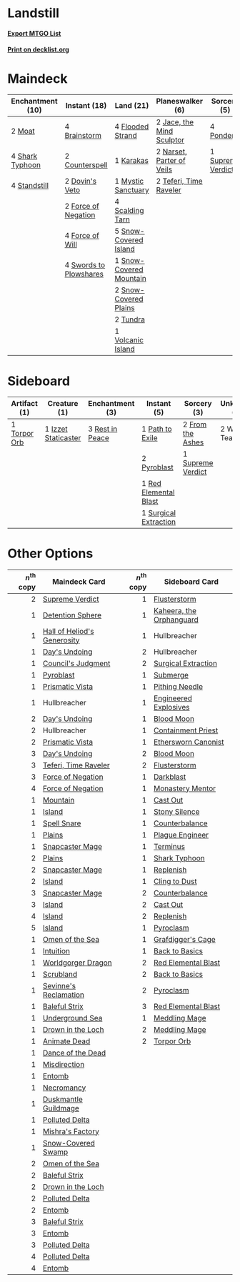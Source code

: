 # Landstill

#### [Export MTGO List](../collection/Landstill/Landstill.txt)
#### [Print on decklist.org](http://decklist.org/?deckmain=4%09Brainstorm%0A2%09Counterspell%0A2%09Dovin's%20Veto%0A4%09Flooded%20Strand%0A2%09Force%20of%20Negation%0A4%09Force%20of%20Will%0A2%09Jace,%20the%20Mind%20Sculptor%0A1%09Karakas%0A2%09Moat%0A1%09Mystic%20Sanctuary%0A2%09Narset,%20Parter%20of%20Veils%0A4%09Ponder%0A4%09Scalding%20Tarn%0A4%09Shark%20Typhoon%0A5%09Snow-Covered%20Island%0A1%09Snow-Covered%20Mountain%0A2%09Snow-Covered%20Plains%0A4%09Standstill%0A1%09Supreme%20Verdict%0A4%09Swords%20to%20Plowshares%0A2%09Teferi,%20Time%20Raveler%0A2%09Tundra%0A1%09Volcanic%20Island&deckside=2%09From%20the%20Ashes%0A1%09Izzet%20Staticaster%0A1%09Path%20to%20Exile%0A2%09Pyroblast%0A1%09Red%20Elemental%20Blast%0A3%09Rest%20in%20Peace%0A1%09Supreme%20Verdict%0A1%09Surgical%20Extraction%0A1%09Torpor%20Orb%0A2%09Wear%20/%20Tear)
# Maindeck

|                                     Enchantment (10)                                     |                                         Instant (18)                                         |                                            Land (21)                                             |                                          Planeswalker (6)                                          |                                        Sorcery (5)                                         |
|------------------------------------------------------------------------------------------|----------------------------------------------------------------------------------------------|--------------------------------------------------------------------------------------------------|----------------------------------------------------------------------------------------------------|--------------------------------------------------------------------------------------------|
|2 [Moat](http://gatherer.wizards.com/Pages/Card/Details.aspx?multiverseid=1626)           |4 [Brainstorm](http://gatherer.wizards.com/Pages/Card/Details.aspx?multiverseid=3897)         |4 [Flooded Strand](http://gatherer.wizards.com/Pages/Card/Details.aspx?multiverseid=405098)       |2 [Jace, the Mind Sculptor](http://gatherer.wizards.com/Pages/Card/Details.aspx?multiverseid=442051)|4 [Ponder](http://gatherer.wizards.com/Pages/Card/Details.aspx?multiverseid=451051)         |
|4 [Shark Typhoon](http://gatherer.wizards.com/Pages/Card/Details.aspx?multiverseid=479587)|2 [Counterspell](http://gatherer.wizards.com/Pages/Card/Details.aspx?multiverseid=699)        |1 [Karakas](http://gatherer.wizards.com/Pages/Card/Details.aspx?multiverseid=413782)              |2 [Narset, Parter of Veils](http://gatherer.wizards.com/Pages/Card/Details.aspx?multiverseid=460988)|1 [Supreme Verdict](http://gatherer.wizards.com/Pages/Card/Details.aspx?multiverseid=438776)|
|4 [Standstill](http://gatherer.wizards.com/Pages/Card/Details.aspx?multiverseid=29936)    |2 [Dovin's Veto](http://gatherer.wizards.com/Pages/Card/Details.aspx?multiverseid=461120)     |1 [Mystic Sanctuary](http://gatherer.wizards.com/Pages/Card/Details.aspx?multiverseid=473209)     |2 [Teferi, Time Raveler](http://gatherer.wizards.com/Pages/Card/Details.aspx?multiverseid=461148)   |                                                                                            |
|                                                                                          |2 [Force of Negation](http://gatherer.wizards.com/Pages/Card/Details.aspx?multiverseid=464001)|4 [Scalding Tarn](http://gatherer.wizards.com/Pages/Card/Details.aspx?multiverseid=405107)        |                                                                                                    |                                                                                            |
|                                                                                          |4 [Force of Will](http://gatherer.wizards.com/Pages/Card/Details.aspx?multiverseid=3107)      |5 [Snow-Covered Island](http://gatherer.wizards.com/Pages/Card/Details.aspx?multiverseid=121130)  |                                                                                                    |                                                                                            |
|                                                                                          |4 [Swords to Plowshares](http://gatherer.wizards.com/Pages/Card/Details.aspx?multiverseid=869)|1 [Snow-Covered Mountain](http://gatherer.wizards.com/Pages/Card/Details.aspx?multiverseid=121233)|                                                                                                    |                                                                                            |
|                                                                                          |                                                                                              |2 [Snow-Covered Plains](http://gatherer.wizards.com/Pages/Card/Details.aspx?multiverseid=121267)  |                                                                                                    |                                                                                            |
|                                                                                          |                                                                                              |2 [Tundra](http://gatherer.wizards.com/Pages/Card/Details.aspx?multiverseid=885)                  |                                                                                                    |                                                                                            |
|                                                                                          |                                                                                              |1 [Volcanic Island](http://gatherer.wizards.com/Pages/Card/Details.aspx?multiverseid=887)         |                                                                                                    |                                                                                            |


# Sideboard

|                                     Artifact (1)                                      |                                         Creature (1)                                         |                                     Enchantment (3)                                      |                                          Instant (5)                                           |                                        Sorcery (3)                                         | Unknown (2) |
|---------------------------------------------------------------------------------------|----------------------------------------------------------------------------------------------|------------------------------------------------------------------------------------------|------------------------------------------------------------------------------------------------|--------------------------------------------------------------------------------------------|-------------|
|1 [Torpor Orb](http://gatherer.wizards.com/Pages/Card/Details.aspx?multiverseid=233069)|1 [Izzet Staticaster](http://gatherer.wizards.com/Pages/Card/Details.aspx?multiverseid=253638)|3 [Rest in Peace](http://gatherer.wizards.com/Pages/Card/Details.aspx?multiverseid=442021)|1 [Path to Exile](http://gatherer.wizards.com/Pages/Card/Details.aspx?multiverseid=220511)      |2 [From the Ashes](http://gatherer.wizards.com/Pages/Card/Details.aspx?multiverseid=376346) |2 Wear / Tear|
|                                                                                       |                                                                                              |                                                                                          |2 [Pyroblast](http://gatherer.wizards.com/Pages/Card/Details.aspx?multiverseid=4083)            |1 [Supreme Verdict](http://gatherer.wizards.com/Pages/Card/Details.aspx?multiverseid=438776)|             |
|                                                                                       |                                                                                              |                                                                                          |1 [Red Elemental Blast](http://gatherer.wizards.com/Pages/Card/Details.aspx?multiverseid=814)   |                                                                                            |             |
|                                                                                       |                                                                                              |                                                                                          |1 [Surgical Extraction](http://gatherer.wizards.com/Pages/Card/Details.aspx?multiverseid=397706)|                                                                                            |             |


# Other Options

|*n*<sup>th</sup> copy|                                            Maindeck Card                                             |*n*<sup>th</sup> copy|                                          Sideboard Card                                           |
|--------------------:|------------------------------------------------------------------------------------------------------|--------------------:|---------------------------------------------------------------------------------------------------|
|                    2|[Supreme Verdict](http://gatherer.wizards.com/Pages/Card/Details.aspx?multiverseid=438776)            |                    1|[Flusterstorm](http://gatherer.wizards.com/Pages/Card/Details.aspx?multiverseid=228255)            |
|                    1|[Detention Sphere](http://gatherer.wizards.com/Pages/Card/Details.aspx?multiverseid=460139)           |                    1|[Kaheera, the Orphanguard](http://gatherer.wizards.com/Pages/Card/Details.aspx?multiverseid=479744)|
|                    1|[Hall of Heliod's Generosity](http://gatherer.wizards.com/Pages/Card/Details.aspx?multiverseid=464190)|                    1|Hullbreacher                                                                                       |
|                    1|[Day's Undoing](http://gatherer.wizards.com/Pages/Card/Details.aspx?multiverseid=398652)              |                    2|Hullbreacher                                                                                       |
|                    1|[Council's Judgment](http://gatherer.wizards.com/Pages/Card/Details.aspx?multiverseid=382239)         |                    2|[Surgical Extraction](http://gatherer.wizards.com/Pages/Card/Details.aspx?multiverseid=397706)     |
|                    1|[Pyroblast](http://gatherer.wizards.com/Pages/Card/Details.aspx?multiverseid=4083)                    |                    1|[Submerge](http://gatherer.wizards.com/Pages/Card/Details.aspx?multiverseid=21296)                 |
|                    1|[Prismatic Vista](http://gatherer.wizards.com/Pages/Card/Details.aspx?multiverseid=464193)            |                    1|[Pithing Needle](http://gatherer.wizards.com/Pages/Card/Details.aspx?multiverseid=129526)          |
|                    1|Hullbreacher                                                                                          |                    1|[Engineered Explosives](http://gatherer.wizards.com/Pages/Card/Details.aspx?multiverseid=50139)    |
|                    2|[Day's Undoing](http://gatherer.wizards.com/Pages/Card/Details.aspx?multiverseid=398652)              |                    1|[Blood Moon](http://gatherer.wizards.com/Pages/Card/Details.aspx?multiverseid=45386)               |
|                    2|Hullbreacher                                                                                          |                    1|[Containment Priest](http://gatherer.wizards.com/Pages/Card/Details.aspx?multiverseid=389470)      |
|                    2|[Prismatic Vista](http://gatherer.wizards.com/Pages/Card/Details.aspx?multiverseid=464193)            |                    1|[Ethersworn Canonist](http://gatherer.wizards.com/Pages/Card/Details.aspx?multiverseid=174931)     |
|                    3|[Day's Undoing](http://gatherer.wizards.com/Pages/Card/Details.aspx?multiverseid=398652)              |                    2|[Blood Moon](http://gatherer.wizards.com/Pages/Card/Details.aspx?multiverseid=45386)               |
|                    3|[Teferi, Time Raveler](http://gatherer.wizards.com/Pages/Card/Details.aspx?multiverseid=461148)       |                    2|[Flusterstorm](http://gatherer.wizards.com/Pages/Card/Details.aspx?multiverseid=228255)            |
|                    3|[Force of Negation](http://gatherer.wizards.com/Pages/Card/Details.aspx?multiverseid=464001)          |                    1|[Darkblast](http://gatherer.wizards.com/Pages/Card/Details.aspx?multiverseid=456055)               |
|                    4|[Force of Negation](http://gatherer.wizards.com/Pages/Card/Details.aspx?multiverseid=464001)          |                    1|[Monastery Mentor](http://gatherer.wizards.com/Pages/Card/Details.aspx?multiverseid=391883)        |
|                    1|[Mountain](http://gatherer.wizards.com/Pages/Card/Details.aspx?multiverseid=439859)                   |                    1|[Cast Out](http://gatherer.wizards.com/Pages/Card/Details.aspx?multiverseid=426710)                |
|                    1|[Island](http://gatherer.wizards.com/Pages/Card/Details.aspx?multiverseid=439857)                     |                    1|[Stony Silence](http://gatherer.wizards.com/Pages/Card/Details.aspx?multiverseid=247425)           |
|                    1|[Spell Snare](http://gatherer.wizards.com/Pages/Card/Details.aspx?multiverseid=446100)                |                    1|[Counterbalance](http://gatherer.wizards.com/Pages/Card/Details.aspx?multiverseid=121159)          |
|                    1|[Plains](http://gatherer.wizards.com/Pages/Card/Details.aspx?multiverseid=439856)                     |                    1|[Plague Engineer](http://gatherer.wizards.com/Pages/Card/Details.aspx?multiverseid=464049)         |
|                    1|[Snapcaster Mage](http://gatherer.wizards.com/Pages/Card/Details.aspx?multiverseid=227676)            |                    1|[Terminus](http://gatherer.wizards.com/Pages/Card/Details.aspx?multiverseid=262703)                |
|                    2|[Plains](http://gatherer.wizards.com/Pages/Card/Details.aspx?multiverseid=439856)                     |                    1|[Shark Typhoon](http://gatherer.wizards.com/Pages/Card/Details.aspx?multiverseid=479587)           |
|                    2|[Snapcaster Mage](http://gatherer.wizards.com/Pages/Card/Details.aspx?multiverseid=227676)            |                    1|[Replenish](http://gatherer.wizards.com/Pages/Card/Details.aspx?multiverseid=15143)                |
|                    2|[Island](http://gatherer.wizards.com/Pages/Card/Details.aspx?multiverseid=439857)                     |                    1|[Cling to Dust](http://gatherer.wizards.com/Pages/Card/Details.aspx?multiverseid=476338)           |
|                    3|[Snapcaster Mage](http://gatherer.wizards.com/Pages/Card/Details.aspx?multiverseid=227676)            |                    2|[Counterbalance](http://gatherer.wizards.com/Pages/Card/Details.aspx?multiverseid=121159)          |
|                    3|[Island](http://gatherer.wizards.com/Pages/Card/Details.aspx?multiverseid=439857)                     |                    2|[Cast Out](http://gatherer.wizards.com/Pages/Card/Details.aspx?multiverseid=426710)                |
|                    4|[Island](http://gatherer.wizards.com/Pages/Card/Details.aspx?multiverseid=439857)                     |                    2|[Replenish](http://gatherer.wizards.com/Pages/Card/Details.aspx?multiverseid=15143)                |
|                    5|[Island](http://gatherer.wizards.com/Pages/Card/Details.aspx?multiverseid=439857)                     |                    1|[Pyroclasm](http://gatherer.wizards.com/Pages/Card/Details.aspx?multiverseid=129801)               |
|                    1|[Omen of the Sea](http://gatherer.wizards.com/Pages/Card/Details.aspx?multiverseid=476309)            |                    1|[Grafdigger's Cage](http://gatherer.wizards.com/Pages/Card/Details.aspx?multiverseid=278452)       |
|                    1|[Intuition](http://gatherer.wizards.com/Pages/Card/Details.aspx?multiverseid=4707)                    |                    1|[Back to Basics](http://gatherer.wizards.com/Pages/Card/Details.aspx?multiverseid=456642)          |
|                    1|[Worldgorger Dragon](http://gatherer.wizards.com/Pages/Card/Details.aspx?multiverseid=413696)         |                    2|[Red Elemental Blast](http://gatherer.wizards.com/Pages/Card/Details.aspx?multiverseid=814)        |
|                    1|[Scrubland](http://gatherer.wizards.com/Pages/Card/Details.aspx?multiverseid=882)                     |                    2|[Back to Basics](http://gatherer.wizards.com/Pages/Card/Details.aspx?multiverseid=456642)          |
|                    1|[Sevinne's Reclamation](http://gatherer.wizards.com/Pages/Card/Details.aspx?multiverseid=470551)      |                    2|[Pyroclasm](http://gatherer.wizards.com/Pages/Card/Details.aspx?multiverseid=129801)               |
|                    1|[Baleful Strix](http://gatherer.wizards.com/Pages/Card/Details.aspx?multiverseid=376260)              |                    3|[Red Elemental Blast](http://gatherer.wizards.com/Pages/Card/Details.aspx?multiverseid=814)        |
|                    1|[Underground Sea](http://gatherer.wizards.com/Pages/Card/Details.aspx?multiverseid=886)               |                    1|[Meddling Mage](http://gatherer.wizards.com/Pages/Card/Details.aspx?multiverseid=179547)           |
|                    1|[Drown in the Loch](http://gatherer.wizards.com/Pages/Card/Details.aspx?multiverseid=473150)          |                    2|[Meddling Mage](http://gatherer.wizards.com/Pages/Card/Details.aspx?multiverseid=179547)           |
|                    1|[Animate Dead](http://gatherer.wizards.com/Pages/Card/Details.aspx?multiverseid=645)                  |                    2|[Torpor Orb](http://gatherer.wizards.com/Pages/Card/Details.aspx?multiverseid=233069)              |
|                    1|[Dance of the Dead](http://gatherer.wizards.com/Pages/Card/Details.aspx?multiverseid=2442)            |                     |                                                                                                   |
|                    1|[Misdirection](http://gatherer.wizards.com/Pages/Card/Details.aspx?multiverseid=382310)               |                     |                                                                                                   |
|                    1|[Entomb](http://gatherer.wizards.com/Pages/Card/Details.aspx?multiverseid=413629)                     |                     |                                                                                                   |
|                    1|[Necromancy](http://gatherer.wizards.com/Pages/Card/Details.aspx?multiverseid=3621)                   |                     |                                                                                                   |
|                    1|[Duskmantle Guildmage](http://gatherer.wizards.com/Pages/Card/Details.aspx?multiverseid=366328)       |                     |                                                                                                   |
|                    1|[Polluted Delta](http://gatherer.wizards.com/Pages/Card/Details.aspx?multiverseid=405104)             |                     |                                                                                                   |
|                    1|[Mishra's Factory](http://gatherer.wizards.com/Pages/Card/Details.aspx?multiverseid=2387)             |                     |                                                                                                   |
|                    1|[Snow-Covered Swamp](http://gatherer.wizards.com/Pages/Card/Details.aspx?multiverseid=121256)         |                     |                                                                                                   |
|                    2|[Omen of the Sea](http://gatherer.wizards.com/Pages/Card/Details.aspx?multiverseid=476309)            |                     |                                                                                                   |
|                    2|[Baleful Strix](http://gatherer.wizards.com/Pages/Card/Details.aspx?multiverseid=376260)              |                     |                                                                                                   |
|                    2|[Drown in the Loch](http://gatherer.wizards.com/Pages/Card/Details.aspx?multiverseid=473150)          |                     |                                                                                                   |
|                    2|[Polluted Delta](http://gatherer.wizards.com/Pages/Card/Details.aspx?multiverseid=405104)             |                     |                                                                                                   |
|                    2|[Entomb](http://gatherer.wizards.com/Pages/Card/Details.aspx?multiverseid=413629)                     |                     |                                                                                                   |
|                    3|[Baleful Strix](http://gatherer.wizards.com/Pages/Card/Details.aspx?multiverseid=376260)              |                     |                                                                                                   |
|                    3|[Entomb](http://gatherer.wizards.com/Pages/Card/Details.aspx?multiverseid=413629)                     |                     |                                                                                                   |
|                    3|[Polluted Delta](http://gatherer.wizards.com/Pages/Card/Details.aspx?multiverseid=405104)             |                     |                                                                                                   |
|                    4|[Polluted Delta](http://gatherer.wizards.com/Pages/Card/Details.aspx?multiverseid=405104)             |                     |                                                                                                   |
|                    4|[Entomb](http://gatherer.wizards.com/Pages/Card/Details.aspx?multiverseid=413629)                     |                     |                                                                                                   |

